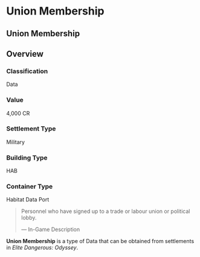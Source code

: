 # Union Membership
## Union Membership

## Overview

### Classification

Data

### Value

4,000 CR

### Settlement Type

Military

### Building Type

HAB

### Container Type

Habitat Data Port

> 
> 
> Personnel who have signed up to a trade or labour union or political lobby.
> 
> 
> — In-Game Description
> 

**Union Membership** is a type of Data that can be obtained from settlements in *Elite Dangerous: Odyssey*.